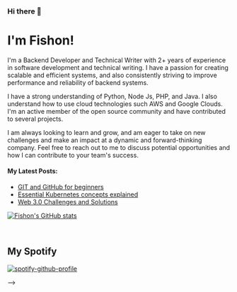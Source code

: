### Hi there 👋


# I'm Fishon!

I'm a Backend Developer and Technical Writer with 2+ years of experience in software development and technical writing. I have a passion for creating scalable and efficient systems, and also consistently striving to improve performance and reliability of backend systems. 

I have a strong understanding of Python, Node Js, PHP, and Java. I also understand how to use cloud technologies such AWS and Google Clouds. I'm an active member of the open source community and have contributed to several projects. 

I am always looking to learn and grow, and am eager to take on new challenges and make an impact at a dynamic and forward-thinking company. Feel free to reach out to me to discuss potential opportunities and how I can contribute to your team's success.



#### My Latest Posts:

<!-- BLOG-POST-LIST:START -->
- [GIT and GitHub for beginners](https://fishonsnote.hashnode.dev/git-and-github-for-beginners)
- [Essential Kubernetes concepts explained](https://fishonsnote.hashnode.dev/essential-kubernetes-concepts-explained)
- [Web 3.0 Challenges and Solutions](https://fishonsnote.hashnode.dev/web-3-challenges-and-solutions)
<!-- BLOG-POST-LIST:END -->

[![Fishon's GitHub stats](https://github-readme-stats.vercel.app/api?username=amosfishon)](https://github.com/amosfishon/)

<br/>

## My Spotify


[![spotify-github-profile](https://spotify-github-profile.vercel.app/api/view?uid=31wa7nmnaubsiiopqdihm7pzyhhu&cover_image=true&theme=default&show_offline=false&background_color=121212)](https://spotify-github-profile.vercel.app/api/view?uid=31wa7nmnaubsiiopqdihm7pzyhhu&redirect=true)

-->
